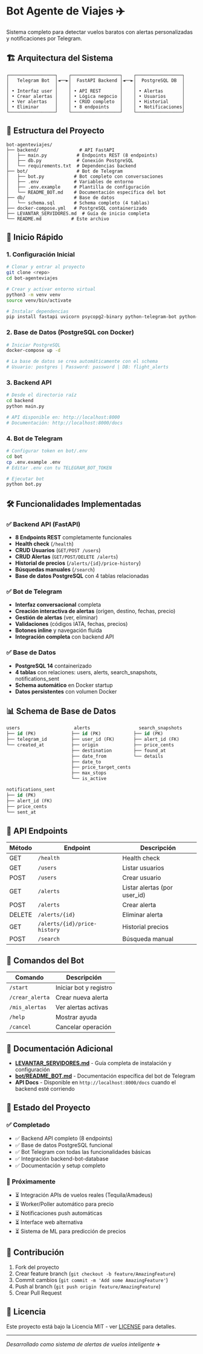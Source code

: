 # Bot Agente de Viajes ✈️

Sistema completo para detectar vuelos baratos con alertas personalizadas y notificaciones por Telegram.

## 🏗️ Arquitectura del Sistema

```
┌─────────────────┐    ┌──────────────────┐    ┌─────────────────┐
│   Telegram Bot  │◄──►│  FastAPI Backend │◄──►│  PostgreSQL DB  │
│                 │    │                  │    │                 │
│ • Interfaz user │    │ • API REST       │    │ • Alertas       │
│ • Crear alertas │    │ • Lógica negocio │    │ • Usuarios      │
│ • Ver alertas   │    │ • CRUD completo  │    │ • Historial     │
│ • Eliminar      │    │ • 8 endpoints    │    │ • Notificaciones│
└─────────────────┘    └──────────────────┘    └─────────────────┘
```

## 📁 Estructura del Proyecto

```
bot-agenteviajes/
├── backend/               # API FastAPI
│   ├── main.py           # Endpoints REST (8 endpoints)
│   ├── db.py             # Conexión PostgreSQL
│   └── requirements.txt  # Dependencias backend
├── bot/                  # Bot de Telegram
│   ├── bot.py           # Bot completo con conversaciones
│   ├── .env             # Variables de entorno
│   ├── .env.example     # Plantilla de configuración
│   └── README_BOT.md    # Documentación específica del bot
├── db/                  # Base de datos
│   └── schema.sql       # Schema completo (4 tablas)
├── docker-compose.yml   # PostgreSQL containerizado
├── LEVANTAR_SERVIDORES.md  # Guía de inicio completa
└── README.md           # Este archivo
```

## 🚀 Inicio Rápido

### 1. Configuración Inicial

```bash
# Clonar y entrar al proyecto
git clone <repo>
cd bot-agenteviajes

# Crear y activar entorno virtual
python3 -m venv venv
source venv/bin/activate

# Instalar dependencias
pip install fastapi uvicorn psycopg2-binary python-telegram-bot python-dotenv requests
```

### 2. Base de Datos (PostgreSQL con Docker)

```bash
# Iniciar PostgreSQL
docker-compose up -d

# La base de datos se crea automáticamente con el schema
# Usuario: postgres | Password: password | DB: flight_alerts
```

### 3. Backend API

```bash
# Desde el directorio raíz
cd backend
python main.py

# API disponible en: http://localhost:8000
# Documentación: http://localhost:8000/docs
```

### 4. Bot de Telegram

```bash
# Configurar token en bot/.env
cd bot
cp .env.example .env
# Editar .env con tu TELEGRAM_BOT_TOKEN

# Ejecutar bot
python bot.py
```

## 🛠️ Funcionalidades Implementadas

### ✅ Backend API (FastAPI)
- **8 Endpoints REST** completamente funcionales
- **Health check** (`/health`)
- **CRUD Usuarios** (`GET/POST /users`)
- **CRUD Alertas** (`GET/POST/DELETE /alerts`)
- **Historial de precios** (`/alerts/{id}/price-history`)
- **Búsquedas manuales** (`/search`)
- **Base de datos PostgreSQL** con 4 tablas relacionadas

### ✅ Bot de Telegram
- **Interfaz conversacional** completa
- **Creación interactiva de alertas** (origen, destino, fechas, precio)
- **Gestión de alertas** (ver, eliminar)
- **Validaciones** (códigos IATA, fechas, precios)
- **Botones inline** y navegación fluida
- **Integración completa** con backend API

### ✅ Base de Datos
- **PostgreSQL 14** containerizado
- **4 tablas** con relaciones: users, alerts, search_snapshots, notifications_sent
- **Schema automático** en Docker startup
- **Datos persistentes** con volumen Docker

## 📊 Schema de Base de Datos

```sql
users                    alerts                  search_snapshots
├── id (PK)             ├── id (PK)            ├── id (PK)
├── telegram_id         ├── user_id (FK)       ├── alert_id (FK)
└── created_at          ├── origin             ├── price_cents
                        ├── destination        ├── found_at
                        ├── date_from          └── details
                        ├── date_to
                        ├── price_target_cents
                        ├── max_stops
                        └── is_active

notifications_sent
├── id (PK)
├── alert_id (FK)
├── price_cents
└── sent_at
```

## 🔧 API Endpoints

| Método | Endpoint | Descripción |
|--------|----------|-------------|
| GET | `/health` | Health check |
| GET | `/users` | Listar usuarios |
| POST | `/users` | Crear usuario |
| GET | `/alerts` | Listar alertas (por user_id) |
| POST | `/alerts` | Crear alerta |
| DELETE | `/alerts/{id}` | Eliminar alerta |
| GET | `/alerts/{id}/price-history` | Historial precios |
| POST | `/search` | Búsqueda manual |

## 🤖 Comandos del Bot

| Comando | Descripción |
|---------|-------------|
| `/start` | Iniciar bot y registro |
| `/crear_alerta` | Crear nueva alerta |
| `/mis_alertas` | Ver alertas activas |
| `/help` | Mostrar ayuda |
| `/cancel` | Cancelar operación |

## 📖 Documentación Adicional

- **[LEVANTAR_SERVIDORES.md](./LEVANTAR_SERVIDORES.md)** - Guía completa de instalación y configuración
- **[bot/README_BOT.md](./bot/README_BOT.md)** - Documentación específica del bot de Telegram
- **API Docs** - Disponible en `http://localhost:8000/docs` cuando el backend esté corriendo

## 🔄 Estado del Proyecto

### ✅ Completado
- ✅ Backend API completo (8 endpoints)
- ✅ Base de datos PostgreSQL funcional
- ✅ Bot Telegram con todas las funcionalidades básicas
- ✅ Integración backend-bot-database
- ✅ Documentación y setup completo

### 🚧 Próximamente
- ⏳ Integración APIs de vuelos reales (Tequila/Amadeus)
- ⏳ Worker/Poller automático para precio
- ⏳ Notificaciones push automáticas
- ⏳ Interface web alternativa
- ⏳ Sistema de ML para predicción de precios

## 🤝 Contribución

1. Fork del proyecto
2. Crear feature branch (`git checkout -b feature/AmazingFeature`)
3. Commit cambios (`git commit -m 'Add some AmazingFeature'`)
4. Push al branch (`git push origin feature/AmazingFeature`)
5. Crear Pull Request

## 📄 Licencia

Este proyecto está bajo la Licencia MIT - ver [LICENSE](LICENSE) para detalles.

---
*Desarrollado como sistema de alertas de vuelos inteligente* ✈️
